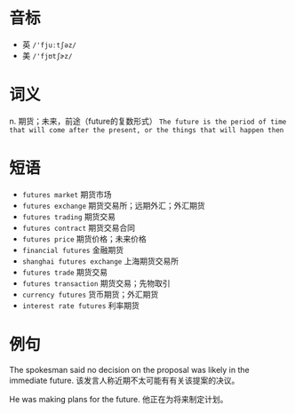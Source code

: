 # 音标

- 英 `/'fjuːtʃəz/`
- 美 `/'fjʊtʃɚz/`

# 词义

n. 期货；未来，前途（future的复数形式）
`The future is the period of time that will come after the present, or the things that will happen then`

# 短语

- `futures market` 期货市场
- `futures exchange` 期货交易所；远期外汇；外汇期货
- `futures trading` 期货交易
- `futures contract` 期货交易合同
- `futures price` 期货价格；未来价格
- `financial futures` 金融期货
- `shanghai futures exchange` 上海期货交易所
- `futures trade` 期货交易
- `futures transaction` 期货交易；先物取引
- `currency futures` 货币期货；外汇期货
- `interest rate futures` 利率期货

# 例句

The spokesman said no decision on the proposal was likely in the immediate future.
该发言人称近期不太可能有有关该提案的决议。

He was making plans for the future.
他正在为将来制定计划。


